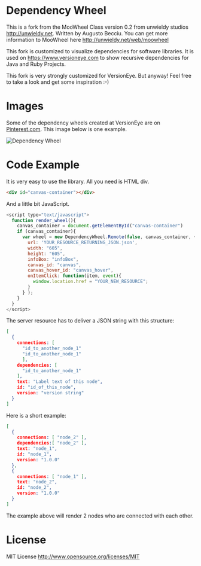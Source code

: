 Dependency Wheel
================

This is a fork from the MooWheel Class version 0.2 from unwieldy studios <http://unwieldy.net>. Written by Augusto Becciu. You can get more information to MooWheel here <http://unwieldy.net/web/moowheel>

This fork is customized to visualize dependencies for software libraries.
It is used on <https://www.versioneye.com> to show recursive dependencies for Java and Ruby Projects.

This fork is very strongly customized for VersionEye. But anyway! Feel free to take a look and get some inspiration :-)

Images
==
Some of the dependency wheels created at VersionEye are on [Pinterest.com](http://pinterest.com/versioneye/pins/). This image below is one example.

![](http://robertreiz.files.wordpress.com/2013/05/screen-shot-2013-05-22-at-3-39-17-pm.png "Dependency Wheel")

Code Example
==
It is very easy to use the library. All you need is HTML div.

```html
<div id="canvas-container"></div>
```

And a little bit JavaScript.

```JavaScript
<script type="text/javascript">
  function render_wheel(){
    canvas_container = document.getElementById("canvas-container")
    if (canvas_container){
      var wheel = new DependencyWheel.Remote(false, canvas_container, {
        url: 'YOUR_RESOURCE_RETURNING_JSON.json',
        width: "605",
        height: "605",
        infoBox: "infoBox",
        canvas_id: "canvas",
        canvas_hover_id: "canvas_hover",
        onItemClick: function(item, event){
          window.location.href = "YOUR_NEW_RESOURCE";
        }
      } );
    }
  }
</script>
```

The server resource has to deliver a JSON string with this structure:

```JSON
[
  {
    connections: [
      "id_to_another_node_1"
      "id_to_another_node_1"
      ],
    dependencies: [
      "id_to_another_node_1"
    ],
    text: "Label text of this node",
    id: "id_of_this_node",
    version: "version string"
  }
]
```

Here is a short example:

```JSON
[
  {
    connections: [ "node_2" ],
    dependencies:[ "node_2" ],
    text: "node_1",
    id: "node_1",
    version: "1.0.0"
  },
  {
    connections: [ "node_1" ],
    text: "node_2",
    id: "node_2",
    version: "1.0.0"
  }
]
```

The example above will render 2 nodes who are connected with each other.

License
==
MIT License <http://www.opensource.org/licenses/MIT>
